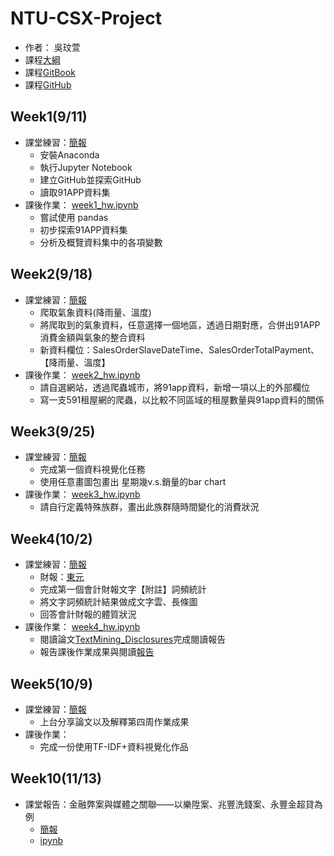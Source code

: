 # NTU-CSX-Project

* 作者： 吳玟萱
*  課程[大綱](https://csx.aca.ntu.edu.tw/modules/index.php?csn=e76981&default_fun=syllabus&current_lang=chinese)
*  課程[GitBook](https://pecu.gitbooks.io/python_/content/)
*  課程[GitHub](https://github.com/NTU-CSX-Project/107-1PythonSampleCode)

## Week1(9/11)

* 課堂練習：[簡報](https://docs.google.com/presentation/d/e/2PACX-1vTGe5neAcFnEBOwHOIuNdhYROTjGFNd0fMi3VzXYhRpdvhsyHnRjFNSVr91laQvYNDmAdoiTbHtz4DK/pub?start=false&loop=false&delayms=3000&slide=id.p)
    *  安裝Anaconda
    *  執行Jupyter Notebook
    *  建立GitHub並探索GitHub
    *  讀取91APP資料集
*  課後作業： [week1_hw.ipynb](https://github.com/chloe8599/NTU-CSX-Project/blob/master/week1/week1_hw.ipynb)
    *  嘗試使用 pandas
    *  初步探索91APP資料集
    *  分析及概覽資料集中的各項變數

## Week2(9/18)

* 課堂練習：[簡報](https://docs.google.com/presentation/d/e/2PACX-1vSDsg-EWsuITt5xV2VKmXpM5r70krVJf6zrh_6IeUpAhGZyRTF8kw3c0rizUHzMNtlLMQit-oQHB4vj/pub?start=false&loop=false&delayms=3000&slide=id.g4273d10c0f_0_0)
    *  爬取氣象資料(降雨量、溫度)
    *  將爬取到的氣象資料，任意選擇一個地區，透過日期對應，合併出91APP消費金額與氣象的整合資料
    *  新資料欄位：SalesOrderSlaveDateTime、SalesOrderTotalPayment、【降雨量、溫度】
*  課後作業： [week2_hw.ipynb](https://github.com/chloe8599/NTU-CSX-Project/blob/master/week2/week2_hw.ipynb)
    *  請自選網站，透過爬蟲城市，將91app資料，新增一項以上的外部欄位
    *  寫一支591租屋網的爬蟲，以比較不同區域的租屋數量與91app資料的關係

## Week3(9/25)
* 課堂練習：[簡報](https://docs.google.com/presentation/d/e/2PACX-1vS9pgNN-SvlN6dxj8A9bkdDTCwrEp-DBCLZtI0VqPW21Fu5imFYh9aTeli7lbuf5LeAHhWMKyoEvjMI/pub?start=false&loop=false&delayms=3000&slide=id.g4273d10c0f_0_0)
    *  完成第一個資料視覺化任務
    *  使用任意畫圖包畫出 星期幾v.s.銷量的bar chart
*  課後作業：  [week3_hw.ipynb](https://github.com/chloe8599/NTU-CSX-Project/blob/master/week3/week3_hw.ipynb)
    *  請自行定義特殊族群，畫出此族群隨時間變化的消費狀況
## Week4(10/2)
* 課堂練習：[簡報](https://docs.google.com/presentation/d/e/2PACX-1vQNPNIqQkWhCllEQQJLEbKxv4PkiXkyQ_iVBicfz10xApt2LgFAWbLwzfYCUuPyJs9kQsghahCWdh44/pub?start=false&loop=false&delayms=3000&slide=id.g4273d10c0f_0_0)
    * 財報：[東元](https://github.com/NTU-CSX-Project/107-1PythonSampleCode/blob/master/week_4/Reports/1504%202017%20%E6%9D%B1%E5%85%83.pdf)
    * 完成第一個會計財報文字【附註】詞頻統計
    * 將文字詞頻統計結果做成文字雲、長條圖
    * 回答會計財報的體質狀況
*  課後作業： [week4_hw.ipynb](https://github.com/chloe8599/NTU-CSX-Project/blob/master/week4/week4_hw.ipynb)
    * 閱讀論文[TextMining_Disclosures](https://github.com/NTU-CSX-Project/107-1PythonSampleCode/blob/master/week_4/1_TextMining_Disclosures.pdf)完成閱讀報告
    * 報告課後作業成果與閱讀[報告](https://github.com/chloe8599/NTU-CSX-Project/blob/master/week4/TextMining_Disclosures.pdf)
## Week5(10/9)
* 課堂練習：[簡報](https://docs.google.com/presentation/d/e/2PACX-1vSeR45V3VruiYltqHetgqwUb3iiEKqUbEXVtptQb4qHVM602ZDNm-Uvkfe35kHyGIovd09RpwKcs_hZ/pub?start=false&loop=false&delayms=3000&slide=id.g4273d10c0f_0_0)
   * 上台分享論文以及解釋第四周作業成果
* 課後作業：
   * 完成一份使用TF-IDF+資料視覺化作品
## Week10(11/13)
* 課堂報告：金融弊案與媒體之關聯——以樂陞案、兆豐洗錢案、永豐金超貸為例
   * [簡報](https://docs.google.com/presentation/d/1RAJIprLEt0kx7IL7OgRfhhVwwmnlriCeydGI9pBe_X0/edit#slide=id.p1)
   * [ipynb](https://nbviewer.jupyter.org/github/chloe8599/NTU-CSX-Project/blob/master/week10/news.ipynb)
   

